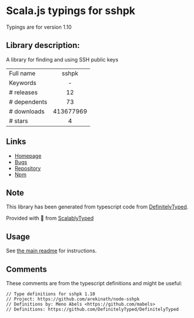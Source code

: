 
# Scala.js typings for sshpk

Typings are for version 1.10

## Library description:
A library for finding and using SSH public keys

|                    |                 |
| ------------------ | :-------------: |
| Full name          | sshpk |
| Keywords           | - |
| # releases         | 12 |
| # dependents       | 73 |
| # downloads        | 413677969 |
| # stars            | 4 |

## Links
- [Homepage](https://github.com/arekinath/node-sshpk#readme)
- [Bugs](https://github.com/arekinath/node-sshpk/issues)
- [Repository](https://github.com/joyent/node-sshpk)
- [Npm](https://www.npmjs.com/package/sshpk)
    


## Note
This library has been generated from typescript code from [DefinitelyTyped](https://definitelytyped.org).

Provided with :purple_heart: from [ScalablyTyped](https://github.com/oyvindberg/ScalablyTyped)

## Usage
See [the main readme](../../readme.md) for instructions.

## Comments

These comments are from the typescript definitions and might be useful:
```
// Type definitions for sshpk 1.10
// Project: https://github.com/arekinath/node-sshpk
// Definitions by: Meno Abels <https://github.com/mabels>
// Definitions: https://github.com/DefinitelyTyped/DefinitelyTyped

```


